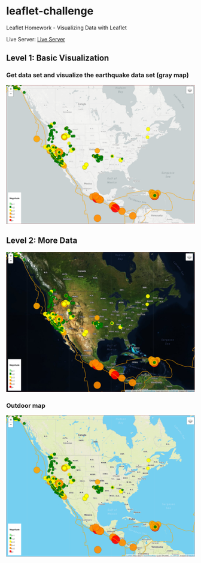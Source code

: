 # leaflet-challenge
Leaflet Homework - Visualizing Data with Leaflet

Live Server: [Live Server](http://gioleonardo.com/leaflet-challenge/)

## Level 1: Basic Visualization
### Get data set and visualize the earthquake data set (gray map)
![GrayMap](images/graymap.PNG)

## Level 2: More Data
![SatelliteMap](images/satellitemap.PNG)

### Outdoor map
![SatelliteMap](images/outdoormap.PNG)

